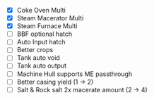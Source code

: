 - [x] Coke Oven Multi
- [x] Steam Macerator Multi
- [x] Steam Furnace Multi
- [ ] BBF optional hatch
- [ ] Auto Input hatch
- [ ] Better crops
- [ ] Tank auto void
- [ ] Tank auto output
- [ ] Machine Hull supports ME passthrough
- [ ] Better casing yield (1 -> 2)
- [ ] Salt & Rock salt 2x macerate amount (2 -> 4)
